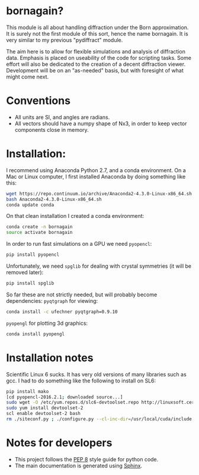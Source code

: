 # bornagain?

This module is all about handling diffraction under the Born approximation.  It is surely not the first module of this sort, hence the name bornagain.  It is very similar to my previous "pydiffract" module.

The aim here is to allow for flexible simulations and analysis of diffraction data.  Emphasis is placed on useability of the code for scripting tasks.  Some effort will also be dedicated to the creation of a decent diffraction viewer.  Development will be on an "as-needed" basis, but with foresight of what might come next.

# Conventions

* All units are SI, and angles are radians.
* All vectors should have a numpy shape of Nx3, in order to keep vector components close in memory.

# Installation:

I recommend using Anaconda Python 2.7, and a conda environment.  On a Mac or Linux computer, I first installed Anaconda by doing something like this:
``` bash
wget https://repo.continuum.io/archive/Anaconda2-4.3.0-Linux-x86_64.sh
bash Anaconda2-4.3.0-Linux-x86_64.sh
conda update conda
```
On that clean installation I created a conda environment:
``` bash
conda create -n bornagain
source activate bornagain
```
In order to run fast simulations on a GPU we need `pyopencl`:
```bash
pip install pyopencl
```
Unfortunately, we need `spglib` for dealing with crystal symmetries (it will be removed later):
```bash
pip install spglib
```
So far these are not strictly needed, but will probably become dependencies:
`pyqtgraph` for viewing:
```bash
conda install -c ufechner pyqtgraph=0.9.10
```
`pyopengl` for plotting 3d graphics:
```bash
conda install pyopengl
```

# Installation notes
Scientific Linux 6 sucks.  It has very old versions of many libraries such as gcc.  I had to do something like the following to install on SL6:
```bash
pip install mako
[cd pyopencl-2016.2.1; downloaded source...]
sudo wget -O /etc/yum.repos.d/slc6-devtoolset.repo http://linuxsoft.cern.ch/cern/devtoolset/slc6-devtoolset.repo
sudo yum install devtoolset-2
scl enable devtoolset-2 bash
rm ./siteconf.py ; ./configure.py --cl-inc-dir=/usr/local/cuda/include --cl-lib-dir=/usr/local/cuda/lib64; make install
```

# Notes for developers
* This project follows the [PEP 8](https://www.python.org/dev/peps/pep-0008) style guide for python code.
* The main documentation is generated using [Sphinx](http://www.sphinx-doc.org/en/stable/index.html).




